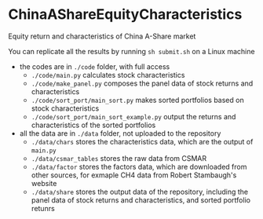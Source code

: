 # ChinaAShareEquityCharacteristics
Equity return and characteristics of China A-Share market

You can replicate all the results by running `sh submit.sh` on a Linux machine

- the codes are in `./code` folder, with full access
    - `./code/main.py` calculates stock characteristics
    - `./code/make_panel.py` composes the panel data of stock returns and characteristics
    - `./code/sort_port/main_sort.py` makes sorted portfolios based on stock characteristics
    - `./code/sort_port/main_sort_example.py` output the returns and characteristics of the sorted portfolios
- all the data are in `./data` folder, not uploaded to the repository
    - `./data/chars` stores the characteristics data, which are the output of `main.py`
    - `./data/csmar_tables` stores the raw data from CSMAR
    - `./data/factor` stores the factors data, which are downloaded from other sources, for exmaple CH4 data from Robert Stambaugh's website
    - `./data/share` stores the output data of the repository, including the panel data of stock returns and characteristics, and sorted portfolio retunrs
